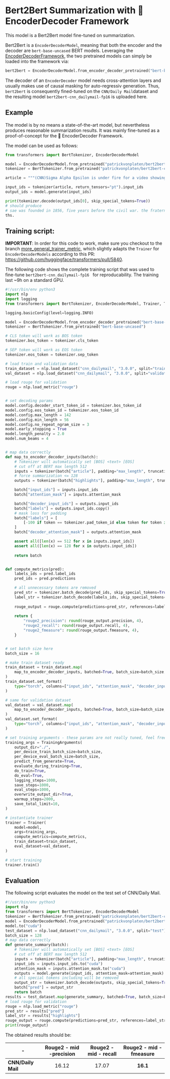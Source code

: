 # Bert2Bert Summarization with 🤗 EncoderDecoder Framework

This model is a Bert2Bert model fine-tuned on summarization.

Bert2Bert is a `EncoderDecoderModel`, meaning that both the encoder and the decoder are `bert-base-uncased` 
BERT models. Leveraging the [EncoderDecoderFramework](https://huggingface.co/transformers/model_doc/encoderdecoder.html#encoder-decoder-models), the 
two pretrained models can simply be loaded into the framework via:

```python
bert2bert = EncoderDecoderModel.from_encoder_decoder_pretrained("bert-base-uncased", "bert-base-uncased")
```

The decoder of an `EncoderDecoder` model needs cross-attention layers and usually makes use of causal 
masking for auto-regressiv generation.
Thus, ``bert2bert`` is consequently fined-tuned on the `CNN/Daily Mail`dataset and the resulting model
`bert2bert-cnn_dailymail-fp16` is uploaded here.

## Example

The model is by no means a state-of-the-art model, but nevertheless 
produces reasonable summarization results. It was mainly fine-tuned 
as a proof-of-concept for the 🤗 EncoderDecoder Framework.

The model can be used as follows:

```python
from transformers import BertTokenizer, EncoderDecoderModel

model = EncoderDecoderModel.from_pretrained("patrickvonplaten/bert2bert-cnn_dailymail-fp16")
tokenizer = BertTokenizer.from_pretrained("patrickvonplaten/bert2bert-cnn_dailymail-fp16")

article = """(CNN)Sigma Alpha Epsilon is under fire for a video showing party-bound fraternity members singing a racist chant. SAE's national chapter suspended the students, but University of Oklahoma President David Boren took it a step further, saying the university's affiliation with the fraternity is permanently done. The news is shocking, but it's not the first time SAE has faced controversy. SAE was founded March 9, 1856, at the University of Alabama, five years before the American Civil War, according to the fraternity website. When the war began, the group had fewer than 400 members, of which "369 went to war for the Confederate States and seven for the Union Army," the website says. The fraternity now boasts more than 200,000 living alumni, along with about 15,000 undergraduates populating 219 chapters and 20 "colonies" seeking full membership at universities. SAE has had to work hard to change recently after a string of member deaths, many blamed on the hazing of new recruits, SAE national President Bradley Cohen wrote in a message on the fraternity's website. The fraternity's website lists more than 130 chapters cited or suspended for "health and safety incidents" since 2010. At least 30 of the incidents involved hazing, and dozens more involved alcohol. However, the list is missing numerous incidents from recent months. Among them, according to various media outlets: Yale University banned the SAEs from campus activities last month after members allegedly tried to interfere with a sexual misconduct investigation connected to an initiation rite. Stanford University in December suspended SAE housing privileges after finding sorority members attending a fraternity function were subjected to graphic sexual content. And Johns Hopkins University in November suspended the fraternity for underage drinking. "The media has labeled us as the 'nation's deadliest fraternity,' " Cohen said. In 2011, for example, a student died while being coerced into excessive alcohol consumption, according to a lawsuit. SAE's previous insurer dumped the fraternity. "As a result, we are paying Lloyd's of London the highest insurance rates in the Greek-letter world," Cohen said. Universities have turned down SAE's attempts to open new chapters, and the fraternity had to close 12 in 18 months over hazing incidents."""

input_ids = tokenizer(article, return_tensors="pt").input_ids
output_ids = model.generate(input_ids)

print(tokenizer.decode(output_ids[0], skip_special_tokens=True))
# should produce
# sae was founded in 1856, five years before the civil war. the fraternity has had to work hard to change recently. the university of oklahoma president says the university's affiliation with the fraternity is permanently done. the sae has had a string of members in recent mon
ths.
```

## Training script:

**IMPORTANT**: In order for this code to work, make sure you checkout to the branch 
[more_general_trainer_metric](https://github.com/huggingface/transformers/tree/more_general_trainer_metric), which slightly adapts 
the `Trainer` for `EncoderDecoderModels` according to this PR: https://github.com/huggingface/transformers/pull/5840. 

The following code shows the complete training script that was used to fine-tune `bert2bert-cnn_dailymail-fp16
` for reproducability. The training last ~9h on a standard GPU.

```python
#!/usr/bin/env python3
import nlp
import logging
from transformers import BertTokenizer, EncoderDecoderModel, Trainer, TrainingArguments

logging.basicConfig(level=logging.INFO)

model = EncoderDecoderModel.from_encoder_decoder_pretrained("bert-base-uncased", "bert-base-uncased")
tokenizer = BertTokenizer.from_pretrained("bert-base-uncased")

# CLS token will work as BOS token
tokenizer.bos_token = tokenizer.cls_token

# SEP token will work as EOS token
tokenizer.eos_token = tokenizer.sep_token

# load train and validation data
train_dataset = nlp.load_dataset("cnn_dailymail", "3.0.0", split="train")
val_dataset = nlp.load_dataset("cnn_dailymail", "3.0.0", split="validation[:10%]")

# load rouge for validation
rouge = nlp.load_metric("rouge")


# set decoding params
model.config.decoder_start_token_id = tokenizer.bos_token_id
model.config.eos_token_id = tokenizer.eos_token_id
model.config.max_length = 142
model.config.min_length = 56
model.config.no_repeat_ngram_size = 3
model.early_stopping = True
model.length_penalty = 2.0
model.num_beams = 4


# map data correctly
def map_to_encoder_decoder_inputs(batch):
    # Tokenizer will automatically set [BOS] <text> [EOS]
    # cut off at BERT max length 512
    inputs = tokenizer(batch["article"], padding="max_length", truncation=True, max_length=512)
    # force summarization <= 128
    outputs = tokenizer(batch["highlights"], padding="max_length", truncation=True, max_length=128)

    batch["input_ids"] = inputs.input_ids
    batch["attention_mask"] = inputs.attention_mask

    batch["decoder_input_ids"] = outputs.input_ids
    batch["labels"] = outputs.input_ids.copy()
    # mask loss for padding
    batch["labels"] = [
        [-100 if token == tokenizer.pad_token_id else token for token in labels] for labels in batch["labels"]
    ]
    batch["decoder_attention_mask"] = outputs.attention_mask

    assert all([len(x) == 512 for x in inputs.input_ids])
    assert all([len(x) == 128 for x in outputs.input_ids])
    
    return batch


def compute_metrics(pred):
    labels_ids = pred.label_ids
    pred_ids = pred.predictions

    # all unnecessary tokens are removed
    pred_str = tokenizer.batch_decode(pred_ids, skip_special_tokens=True)
    label_str = tokenizer.batch_decode(labels_ids, skip_special_tokens=True)
    
    rouge_output = rouge.compute(predictions=pred_str, references=label_str, rouge_types=["rouge2"])["rouge2"].mid
    
    return {
        "rouge2_precision": round(rouge_output.precision, 4),
        "rouge2_recall": round(rouge_output.recall, 4),
        "rouge2_fmeasure": round(rouge_output.fmeasure, 4),
    }


# set batch size here
batch_size = 16

# make train dataset ready
train_dataset = train_dataset.map(
    map_to_encoder_decoder_inputs, batched=True, batch_size=batch_size, remove_columns=["article", "highlights"],
)
train_dataset.set_format(
    type="torch", columns=["input_ids", "attention_mask", "decoder_input_ids", "decoder_attention_mask", "labels"],
)

# same for validation dataset
val_dataset = val_dataset.map(
    map_to_encoder_decoder_inputs, batched=True, batch_size=batch_size, remove_columns=["article", "highlights"],
)
val_dataset.set_format(
    type="torch", columns=["input_ids", "attention_mask", "decoder_input_ids", "decoder_attention_mask", "labels"],
)

# set training arguments - these params are not really tuned, feel free to change
training_args = TrainingArguments(
    output_dir="./",
    per_device_train_batch_size=batch_size,
    per_device_eval_batch_size=batch_size,
    predict_from_generate=True,
    evaluate_during_training=True,
    do_train=True,
    do_eval=True,
    logging_steps=1000,
    save_steps=1000,
    eval_steps=1000,
    overwrite_output_dir=True,
    warmup_steps=2000,
    save_total_limit=10,
)

# instantiate trainer
trainer = Trainer(
    model=model,
    args=training_args,
    compute_metrics=compute_metrics,
    train_dataset=train_dataset,
    eval_dataset=val_dataset,
)

# start training
trainer.train()
```

## Evaluation

The following script evaluates the model on the test set of 
CNN/Daily Mail.

```python
#!/usr/bin/env python3
import nlp
from transformers import BertTokenizer, EncoderDecoderModel
tokenizer = BertTokenizer.from_pretrained("patrickvonplaten/bert2bert-cnn_dailymail-fp16")
model = EncoderDecoderModel.from_pretrained("patrickvonplaten/bert2bert-cnn_dailymail-fp16")
model.to("cuda")
test_dataset = nlp.load_dataset("cnn_dailymail", "3.0.0", split="test")
batch_size = 128
# map data correctly
def generate_summary(batch):
    # Tokenizer will automatically set [BOS] <text> [EOS]
    # cut off at BERT max length 512
    inputs = tokenizer(batch["article"], padding="max_length", truncation=True, max_length=512, return_tensors="pt")
    input_ids = inputs.input_ids.to("cuda")
    attention_mask = inputs.attention_mask.to("cuda")
    outputs = model.generate(input_ids, attention_mask=attention_mask)
    # all special tokens including will be removed
    output_str = tokenizer.batch_decode(outputs, skip_special_tokens=True)
    batch["pred"] = output_str
    return batch
results = test_dataset.map(generate_summary, batched=True, batch_size=batch_size, remove_columns=["article"])
# load rouge for validation
rouge = nlp.load_metric("rouge")
pred_str = results["pred"]
label_str = results["highlights"]
rouge_output = rouge.compute(predictions=pred_str, references=label_str, rouge_types=["rouge2"])["rouge2"].mid
print(rouge_output)
```

The obtained results should be:

| -   |      Rouge2 - mid -precision      |  Rouge2 - mid - recall | Rouge2 - mid - fmeasure |
|----------|:-------------:|:------:|:------:|
| **CNN/Daily Mail** |  16.12 | 17.07 | **16.1** |

